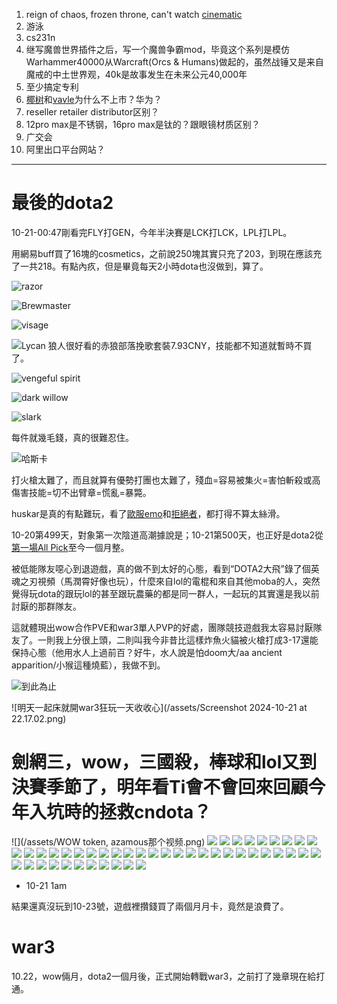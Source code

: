 <!-- ex_nolevel -->
1. reign of chaos, frozen throne, can't watch [cinematic](https://www.youtube.com/watch?v=bbH-JZb3wDI&list=PLE4E8577A24B86192)
2. 游泳
3. cs231n
4. 继写魔兽世界插件之后，写一个魔兽争霸mod，毕竟这个系列是模仿Warhammer40000从Warcraft(Orcs & Humans)做起的，虽然战锤又是来自魔戒的中土世界观，40k是故事发生在未来公元40,000年
5. 至少搞定专利
6. [椰树](https://www.google.com/search?client=safari&rls=en&q=%E6%A4%B0%E6%A0%91%E4%B8%8D%E4%B8%8A%E5%B8%82&ie=UTF-8&oe=UTF-8)和[vavle](https://www.google.com/search?client=safari&rls=en&q=valve%E4%B8%8D%E4%B8%8A%E5%B8%82&ie=UTF-8&oe=UTF-8)为什么不上市？华为？
7. reseller retailer distributor区别？
8. 12pro max是不锈钢，16pro max是钛的？跟眼镜材质区别？
9. 广交会
10. 阿里出口平台网站？

<hr>

# 最後的dota2

10-21-00:47剛看完FLY打GEN，今年半決賽是LCK打LCK，LPL打LPL。

用網易buff買了16塊的cosmetics，之前說250塊其實只充了203，到現在應該充了一共218。有點內疚，但是畢竟每天2小時dota也沒做到，算了。

![razor](/assets/20241021010912_1.jpg)

![Brewmaster](/assets/20241021010157_1.jpg)

![visage](/assets/20241021010652_2.jpg)

![Lycan 狼人很好看的赤狼部落挽歌套裝7.93CNY，技能都不知道就暫時不買了。](/assets/20241021114004_1.jpg)

![vengeful spirit](/assets/20241021113614_1.jpg)

![dark willow](/assets/20241021161627_1.jpg)

![slark](/assets/20241021204343_1.jpg)

每件就幾毛錢，真的很難忍住。

![哈斯卡](/assets/20241021105839_1-1.jpg)

打火槍太難了，而且就算有優勢打團也太難了，殘血=容易被集火=害怕斬殺或高傷害技能=切不出臂章=慌亂=暴斃。

huskar是真的有點難玩，看了[歐服emo](https://b23.tv/5ph1VTd)和[拒絕者](https://b23.tv/dnpIDVK)，都打得不算太絲滑。

10-20第499天，對象第一次陰道高潮據說是；10-21第500天，也正好是dota2從[第一場All Pick](https://www.dotabuff.com/matches/7952685926)至今一個月整。

被低能隊友噁心到退遊戲，真的做不到太好的心態，看到“DOTA2大飛”錄了個英魂之刃視頻（馬潤霄好像也玩），什麼來自lol的電棍和來自其他moba的人，突然覺得玩dota的跟玩lol的甚至跟玩農藥的都是同一群人，一起玩的其實還是我以前討厭的那群隊友。

這就體現出wow合作PVE和war3單人PVP的好處，團隊競技遊戲我太容易討厭隊友了。一則我上分很上頭，二則叫我今非昔比這樣炸魚火貓被火槍打成3-17還能保持心態（他用水人上過前百？好牛，水人說是怕doom大/aa ancient apparition/小猴這種燒藍），我做不到。

![到此為止](/assets/20241021202620_1.jpg)

![明天一起床就開war3狂玩一天收收心](/assets/Screenshot 2024-10-21 at 22.17.02.png)

# 劍網三，wow，三國殺，棒球和lol又到決賽季節了，明年看Ti會不會回來回顧今年入坑時的拯救cndota？

![](/assets/WOW token, azamous那个视频.png) ![](/assets/使用！.png) ![](/assets/好酷炫，正好跟他吗健身房月卡一样价格，明天立刻去健身房越想越亏.png) ![](/assets/跟健身房时间正好对上了，赶紧他妈去健身房.png) ![](/assets/yeah.png) ![](/assets/老二杀掉老一.png) ![](/assets/笑死了.png) ![](/assets/耶！(1).png) ![](/assets/哈哈哈！.png) ![](/assets/太他妈帅了.png) ![](/assets/我草！！！！！！凌晨5点51，跟酱焖鹌鹑聊天中.png) ![](/assets/险胜会长哲哥.png) ![](/assets/五瓶oil变成巫毒小人？.png) ![](/assets/我出货了！！！哈哈哈哈哈1700竿，跟那天铁炉堡到6点差不多水平吧哈哈哈哈哈.png) ![](/assets/一猫守两旗.png) ![](/assets/真好啊，世界！.png) ![](/assets/炸开了！哈哈，一辆车没用.png) ![](/assets/终于见到奈法利安.png) ![](/assets/Snipaste_2024-08-12_01-10-47.png) ![](/assets/11.png) ![](/assets/还不知道能不能玩到1024呢.png) ![](/assets/第二个，购买.png) ![](/assets/第一次见天黑.png) ![](/assets/夺冠.png) ![](/assets/狗屎三国杀.png) ![](/assets/感动.png) ![](/assets/111.png) ![](/assets/120级.png) ![](/assets/haha.png) ![](/assets/Snipaste_2024-08-09_13-36-32.png) ![](/assets/古尔丹的头.png) ![](/assets/哈哈哈黑战熊！！！！！.png) ![](/assets/80级！.png) ![](/assets/魔兽第一天，从剑网三12点半打完jjc卸载掉过来玩，到3点维护，9级，体验还不错！.png) ![](/assets/第一次随机组排.png) ![](/assets/周一晚上零点刚回来，周二一下午上分.png) ![](/assets/止步于此，转战魔兽。.png) ![](/assets/Snipaste_2024-06-24_15-21-14.png) ![](/assets/一天杀了310，睡觉，真不玩这傻逼游戏了.png) ![](/assets/卡死复活不了草.png) ![](/assets/笑死了(1).png) ![](/assets/第一次插旗胜利.png) ![](/assets/同感，qs.png) ![](/assets/222，邀请我去银.png) ![](/assets/钓鱼日常出息了.png) ![](/assets/我第一，输出.png)

- 10-21 1am

結果還真沒玩到10-23號，遊戲裡攢錢買了兩個月月卡，竟然是浪費了。

# war3
10.22，wow倆月，dota2一個月後，正式開始轉戰war3，之前打了幾章現在給打通。